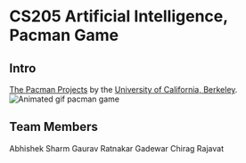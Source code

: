 # CS205 Artificial Intelligence, Pacman Game
## Intro
[The Pacman Projects](http://ai.berkeley.edu/project_overview.html) by the [University of California, Berkeley](http://berkeley.edu/).
![Animated gif pacman game](http://ai.berkeley.edu/images/pacman_game.gif)

## Team Members
Abhishek Sharm
Gaurav Ratnakar Gadewar
Chirag Rajavat
